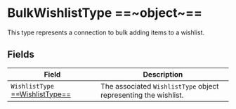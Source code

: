 # BulkWishlistType ==~object~==

This type represents a connection to bulk adding items to a wishlist.

## Fields

| Field                                                 | Description                                                     |
| ------------------------------------------------------| --------------------------------------------------------------- |
| `WishlistType` [==WishlistType==](wishlist-type.md) | The associated `WishlistType` object representing the wishlist. |

